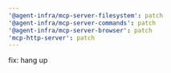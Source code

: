 ```yaml
---
'@agent-infra/mcp-server-filesystem': patch
'@agent-infra/mcp-server-commands': patch
'@agent-infra/mcp-server-browser': patch
'mcp-http-server': patch
---
```


fix: hang up
